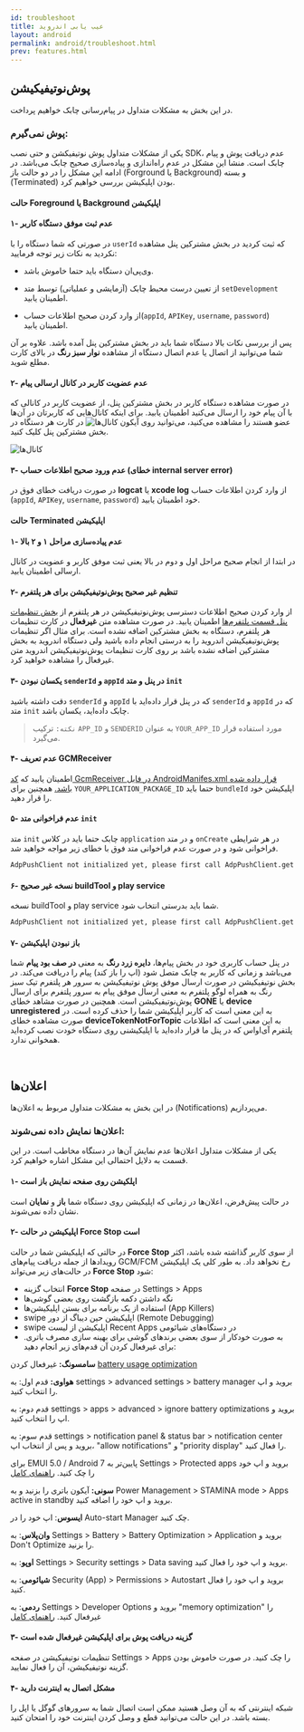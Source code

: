 ```yaml
---
id: troubleshoot
title: عیب یابی اندروید
layout: android
permalink: android/troubleshoot.html
prev: features.html
---
```


## پوش‌نوتیفیکیشن

در این بخش به مشکلات متداول در پیام‌رسانی چابک خواهیم پرداخت.

### پوش نمی‌گیرم:

یکی از مشکلات متداول پوش ‌نوتیفیکشن و حتی نصب SDK، عدم دریافت پوش و پیام چابک است. منشا این مشکل در عدم راه‌اندازی و پیاده‌سازی صحیح چابک می‌باشد. در ادامه این مشکل را در دو حالت باز (Forground یا Background) و بسته (Terminated) بودن اپلیکیشن بررسی خواهیم کرد.


#### حالت Foreground یا Background اپلیکیشن

#### ۱- عدم ثبت موفق دستگاه کاربر

در صورتی که شما دستگاه را با `userId` که ثبت کردید در بخش مشترکین پنل مشاهده نکردید به نکات زیر توجه فرمایید:

- وی‌پی‌ان دستگاه باید حتما خاموش باشد.

- از تعیین درست محیط چابک (آزمایشی و عملیاتی) توسط متد `setDevelopment` اطمینان یابید.

- از وارد کردن صحیح اطلاعات حساب(`appId`, `APIKey`, `username`, `password`) اطمینان یابید. 


پس از بررسی نکات بالا دستگاه شما باید در بخش مشترکین پنل آمده باشد. علاوه بر آن شما می‌توانید از اتصال یا عدم اتصال دستگاه از مشاهده **نوار سبز رنگ** در بالای کارت مطلع شوید.

#### ۲- عدم عضویت کاربر در کانال ارسالی پیام

در صورت مشاهده دستگاه کاربر در بخش مشترکین پنل، از عضویت کاربر در کانالی که با آن پیام خود را ارسال می‌کنید اطمینان یابید. برای اینکه کانال‌هایی که کاربرتان در آن‌ها عضو هستند را مشاهده می‌کنید، می‌توانید روی آیکون ![کانال‌ها](http://uupload.ir/files/24jn_channels.png) در کارت هر دستگاه در بخش مشترکین پنل کلیک کنید.

![کانال‌ها](http://uupload.ir/files/vfd5_channelss.png
)

#### ۳- عدم ورود صحیح اطلاعات حساب (خطای internal server error)

در صورت دریافت خطای فوق در **logcat** یا **xcode log** از وارد کردن اطلاعات حساب (`appId`, `APIKey`, `username`, `password`) خود اطمینان یابید.

#### حالت Terminated اپلیکیشن

#### ۱- عدم پیاده‌سازی مراحل ۱ و ۲ بالا

در ابتدا از انجام صحیح مراحل اول و دوم در بالا یعنی ثبت موفق کاربر و عضویت در کانال ارسالی اطمینان یابید.

#### ۲- تنظیم غیر صحیح پوش‌نوتیفیکیشن برای هر پلتفرم

از وارد کردن صحیح اطلاعات دسترسی پوش‌نوتیفیکیشن در هر پلتفرم از [بخش تنظیمات پنل قسمت پلتفرم‌ها](https://doc.chabokpush.com/panel/settings.html#%D9%BE%D9%84%D8%AA%D9%81%D8%B1%D9%85%D9%87%D8%A7) اطمینان یابید.
در صورت مشاهده متن **غیرفعال** در کارت تنظیمات هر پلتفرم، دستگاه به بخش مشترکین اضافه نشده است. برای مثال اگر تنظیمات پوش‌نوتیفیکیشن اندروید را به درستی انجام داده باشید ولی دستگاه اندروید‌ به بخش مشترکین اضافه نشده باشد بر روی کارت تنظیمات پوش‌نوتیفیکیشن اندروید متن غیرفعال را مشاهده خواهید کرد.

#### ۳- یکسان نبودن `senderId` و `appId` در پنل و متد `init` 

دقت داشته باشید `senderId` و `appId`  که در پنل قرار داده‌اید با `senderId` و `appId` که در متد `init` چابک داده‌اید، یکسان باشد.

> `نکته:` ترکیب `APP_ID` و `SENDERID` به عنوان `YOUR_APP_ID` مورد استفاده قرار می‌گیرد.


#### ۴- عدم تعریف GCMReceiver 

 اطمینان یابید که [کد GcmReceiver در فایل AndroidManifes.xml قرار داده شده باشد.](https://doc.chabokpush.com/android/application-class.html#%DB%B3-%D8%AA%D8%B9%D8%B1%DB%8C%D9%81-%D8%B1%D8%B3%DB%8C%D9%88%D8%B1-gcmreceiver)
همچنین برای `YOUR_APPLICATION_PACKAGE_ID` حتما باید `bundleId` اپلیکیشن خود را قرار دهید.

#### ۵- عدم فراخوانی متد `init`

متد `init` چابک حتما باید در کلاس `application` و در متد `onCreate` در هر شرایطی فراخوانی شود و در صورت عدم فراخوانی متد فوق با خطای زیر مواجه خواهید شد.


```bash
AdpPushClient not initialized yet, please first call AdpPushClient.get with parameters
```

#### ۶- نسخه غیر صحیح **buildTool** و **play service**

نسخه buildTool و play service شما باید بدرستی انتخاب شود.

```bash
AdpPushClient not initialized yet, please first call AdpPushClient.get with parameters
```

#### ۷- باز نبودن اپلیکیشن

در پنل حساب کاربری خود در بخش پیام‌ها، **دایره زرد رنگ** به معنی **در صف بود پیام** شما می‌باشد و زمانی که کاربر به چابک متصل شود (اپ را باز کند) پیام را دریافت می‌کند. در بخش نوتیفیکیشن در صورت ارسال موفق پوش نوتیفیکیشن به سرور هر پلتفرم تیک سبز رنگ به همراه لوگو پلتفرم به معنی ارسال موفق پیام به سرور پلتفرم برای ارسال پوش‌نوتیفیکیشن است. همچنین در صورت مشاهد خطای **GONE** یا **device unregistered** به این معنی است که کاربر اپلیکیشن شما را حذف کرده است. در صورت مشاهده خطای **deviceTokenNotForTopic** به این معنی است که اطلاعات پلتفرم آی‌او‌اس که در پنل ما قرار داده‌اید با اپلیکیشنی روی دستگاه خودت نصب کرده‌اید همخوانی ندارد.


<Br>

## اعلان‌ها

در این بخش به مشکلات متداول مربوط به اعلان‌ها (Notifications) می‌پردازیم.

### اعلان‌ها نمایش داده نمی‌شوند:

یکی از مشکلات متداول اعلان‌ها عدم نمایش آن‌ها در دستگاه مخاطب است. در این قسمت به دلایل احتمالی این مشکل اشاره‌ خواهیم کرد.


#### ۱- اپلکیشن روی صفحه نمایش باز است
در حالت پیش‌فرض، اعلان‌ها در زمانی که اپلیکیشن روی دستگاه شما **باز** و **نمایان** است نشان داده نمی‌شوند.

#### ۲-  اپلیکیشن در حالت Force Stop است

در حالتی که اپلیکیشن شما در حالت **Force Stop** از سوی کاربر گذاشته شده باشد، اکثر رویداد‌ها از جمله دریافت پیام‌های GCM/FCM رخ نخواهد داد. به طور کلی یک اپلیکیشن در حالت‌های زیر می‌تواند **Force Stop** شود: 
- انتخاب گزینه **Force Stop** در صفحه Settings > Apps
- نگه‌ داشتن دکمه بازگشت روی بعضی گوشی‌ها 
- استفاده از یک برنامه برای بستن اپلیکیشن‌ها (App Killers)
- swipe اپلیکیشن حین دیباگ از دور (Remote Debugging)
- swipe اپلیکیشن از لیست Recent Apps در دستگاه‌های شیائومی
- به صورت خودکار از سوی بعضی برندهای گوشی برای بهینه سازی مصرف باتری. برای غیرفعال کردن آن قدم‌های زیر انجام دهید:

**سامسونگ:** غیرفعال کردن [battery usage optimization](https://android.gadgethacks.com/how-to/fix-delayed-notifications-your-galaxy-s8-s8-0177437/) 

**هواوی:** قدم اول: به settings > advanced settings > battery manager بروید و اپ را انتخاب کنید.

 قدم دوم: به settings > apps > advanced > ignore battery optimizations بروید و اپ را انتخاب کنید.

 قدم سوم: به settings > notification panel & status bar > notification center بروید و پس از انتخاب اپ، "allow notifications" و "priority display" را فعال کنید.

برای EMUI 5.0 / Android 7 پایین‌تر به Settings > Protected apps بروید و اپ خود را چک کنید. [راهنمای کامل](http://phandroid.com/2017/02/02/huawei-honor-emui-first-thing/)

**سونی:** آیکون باتری را بزنید و به Power Management > STAMINA mode > Apps active in standby بروید و اپ خود را اضافه کنید.

**ایسوس**: اپ خود را در Auto-start Manager چک کنید.

**وان‌پلاس**: به Settings > Battery > Battery Optimization > Application بروید و Don't Optimize را بزنید.

**اوپو**: به Settings > Security settings > Data saving بروید و اپ خود را فعال کنید.

**شیائومی**: به Security (App) > Permissions > Autostart بروید و اپ خود را فعال کنید.

**ردمی**: به Settings > Developer Options بروید و "memory optimization" را غیرفعال کنید. [راهنمای کامل](https://www.forbes.com/sites/bensin/2016/11/17/how-to-fix-push-notifications-on-xiaomis-miui-8-for-real/#384f6af97572)

#### ۳- گزینه دریافت پوش برای اپلیکیشن غیر‌فعال شده است
 تنظیمات نوتیفیکیشن در صفحه Settings > Apps را چک کنید. در صورت خاموش بودن گزینه نوتیفیکیشن، آن را فعال نمایید.


#### ۴- مشکل اتصال به اینترنت دارید
شبکه اینترنتی که به آن وصل هستید ممکن است اتصال شما به سرورهای گوگل یا اپل را بسته باشد. در این حالت می‌توانید قطع و وصل کردن اینترنت خود را امتحان کنید.
